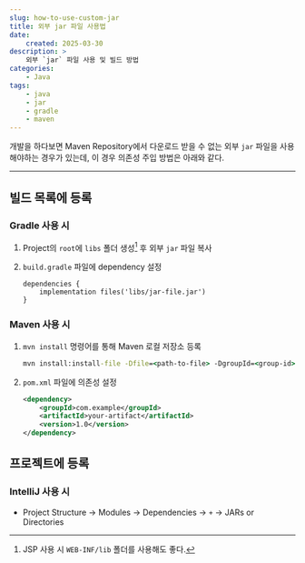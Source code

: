 ```yaml
---
slug: how-to-use-custom-jar
title: 외부 jar 파일 사용법
date:
    created: 2025-03-30
description: >
    외부 `jar` 파일 사용 및 빌드 방법
categories:
    - Java
tags:
    - java
    - jar
    - gradle
    - maven
---
```


개발을 하다보면 Maven Repository에서 다운로드 받을 수 없는 외부 `jar` 파일을 사용해야하는 경우가 있는데, 이 경우 의존성 주입 방법은 아래와 같다.  

<!-- more -->

---

## 빌드 목록에 등록

### Gradle 사용 시

1. Project의 `root`에 `libs` 폴더 생성[^1] 후 외부 `jar` 파일 복사
1. `build.gradle` 파일에 dependency 설정

    ```
    dependencies {
        implementation files('libs/jar-file.jar')
    }
    ```

[^1]: JSP 사용 시 `WEB-INF/lib` 폴더를 사용해도 좋다.  

### Maven 사용 시

1. `mvn install` 명령어를 통해 Maven 로컬 저장소 등록

    ```bat
    mvn install:install-file -Dfile=<path-to-file> -DgroupId=<group-id> -DartifactId=<artifact-id> -Dversion=<version> -Dpackaging=<packaging> -DgeneratePom=true
    ```

1. `pom.xml` 파일에 의존성 설정

    ```xml
    <dependency>
        <groupId>com.example</groupId>
        <artifactId>your-artifact</artifactId>
        <version>1.0</version>
    </dependency>
    ```

## 프로젝트에 등록

### IntelliJ 사용 시

- Project Structure -> Modules -> Dependencies -> `+` -> JARs or Directories
